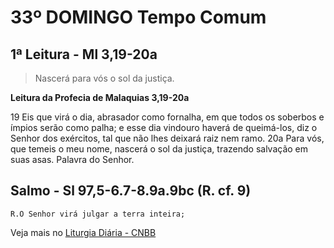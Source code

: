 # 33º DOMINGO Tempo Comum

## 1ª Leitura - Ml 3,19-20a

> Nascerá para vós o sol da justiça.

**Leitura da Profecia de Malaquias 3,19-20a**

19 Eis que virá o dia, abrasador como fornalha, 
 em que todos os soberbos e ímpios serão como palha; 
 e esse dia vindouro haverá de queimá-los, 
 diz o Senhor dos exércitos, 
 tal que não lhes deixará raiz nem ramo. 
20a Para vós, que temeis o meu nome, 
 nascerá o sol da justiça, 
 trazendo salvação em suas asas. 
 Palavra do Senhor.

## Salmo - Sl 97,5-6.7-8.9a.9bc (R. cf. 9)

`R.O Senhor virá julgar a terra inteira;`



Veja mais no [Liturgia Diária - CNBB](http://liturgiadiaria.cnbb.org.br/app/user/user/UserView.php?ano=2016&mes=11&dia=13)